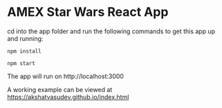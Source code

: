 # AMEX Star Wars React App

cd into the app folder and run the following commands to get this app up and running:  
```
npm install  

npm start
```

The app will run on http://localhost:3000


A working example can be viewed at https://akshatvasudev.github.io/index.html
